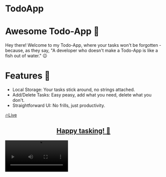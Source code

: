 # TodoApp


<h1>Awesome Todo-App 📝</h1>

<p>Hey there! Welcome to my Todo-App, where your tasks won't be forgotten - because, as they say, "A developer who doesn't make a Todo-App is like a fish out of water." 😉

</p>




<h1>Features 🌟</h1>
<ul>
  <li>Local Storage: Your tasks stick around, no strings attached.</li>
  <li>Add/Delete Tasks: Easy peasy, add what you need, delete what you don't.</li>
  <li>Straightforward UI: No frills, just productivity.</li>
</ul>

<a href="https://todo-app-peach-nine.vercel.app/">🔥Live


<h2 align="center">Happy tasking! 🎉</h2>

<video src="https://github.com/MertSolgun/TodoApp/assets/115940928/508efc17-2951-4e56-8ed7-7c894b041606" width="40%"> </video>
